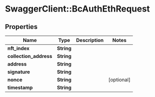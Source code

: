 # SwaggerClient::BcAuthEthRequest

## Properties
Name | Type | Description | Notes
------------ | ------------- | ------------- | -------------
**nft_index** | **String** |  | 
**collection_address** | **String** |  | 
**address** | **String** |  | 
**signature** | **String** |  | 
**nonce** | **String** |  | [optional] 
**timestamp** | **String** |  | 


